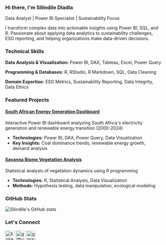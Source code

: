 ### Hi there, I'm Silindile Dladla

Data Analyst | Power BI Specialist | Sustainability Focus

I transform complex data into actionable insights using Power BI, SQL, and R. Passionate about applying data analytics to sustainability challenges, ESG reporting, and helping organizations make data-driven decisions.

### Technical Skills

**Data Analysis & Visualization:**
Power BI, DAX, Tableau, Excel, Power Query

**Programming & Databases:**
R, RStudio, R Markdown, SQL, Data Cleaning

**Domain Expertise:**
ESG Metrics, Sustainability Reporting, Data Integrity, Data Ethics

### Featured Projects

#### [South African Energy Generation Dashboard](https://github.com/SilindileDladla/South-African-Energy-Generation-Dashboard)
Interactive Power BI dashboard analyzing South Africa's electricity generation and renewable energy transition (2000-2024)
- **Technologies:** Power BI, DAX, Power Query, Data Visualization
- **Key Insights:** Coal dominance trends, renewable energy growth, demand analysis

#### [Savanna Biome Vegetation Analysis](https://github.com/SilindileDladla/Savanna-biome-vegetation)
Statistical analysis of vegetation dynamics using R programming
- **Technologies:** R, Statistical Analysis, Data Visualization
- **Methods:** Hypothesis testing, data manipulation, ecological modeling

### GitHub Stats

![Silindile's GitHub stats](https://github-readme-stats.vercel.app/api?username=SilindileDladla&show_icons=true&theme=default)


### Let's Connect

[<img src='https://cdn.jsdelivr.net/npm/simple-icons@3.0.1/icons/linkedin.svg' alt='linkedin' height='30'>](https://www.linkedin.com/in/silindiledladla/)
[<img src='https://cdn.jsdelivr.net/npm/simple-icons@3.0.1/icons/github.svg' alt='github' height='30'>](https://github.com/silindiledladla)
[<img src='https://cdn.jsdelivr.net/npm/simple-icons@3.0.1/icons/gmail.svg' alt='gmail' height='30'>](mailto:nokwandaslindile4@gmail.com)





